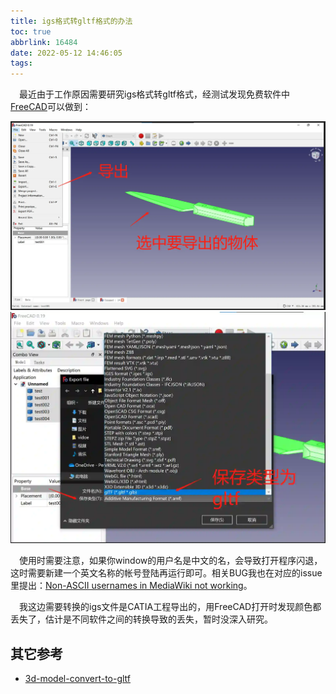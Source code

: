 ```yaml
---
title: igs格式转gltf格式的办法
toc: true
abbrlink: 16484
date: 2022-05-12 14:46:05
tags:
---
```



&emsp;最近由于工作原因需要研究igs格式转gltf格式，经测试发现免费软件中[FreeCAD](https://www.freecadweb.org/)可以做到：


![igs2gltf_1](/blog_images/3d/igs2gltf_1.webp)
![igs2gltf_2](/blog_images/3d/igs2gltf_2.webp)

&emsp;使用时需要注意，如果你window的用户名是中文的名，会导致打开程序闪退，这时需要新建一个英文名称的帐号登陆再运行即可。相关BUG我也在对应的issue里提出：[Non-ASCII usernames in MediaWiki not working](https://github.com/FreeCAD/FreeCAD/issues/6041)。


&emsp;我这边需要转换的igs文件是CATIA工程导出的，用FreeCAD打开时发现颜色都丢失了，估计是不同软件之间的转换导致的丢失，暂时没深入研究。

## 其它参考
- [3d-model-convert-to-gltf](https://github.com/wangerzi/3d-model-convert-to-gltf)
